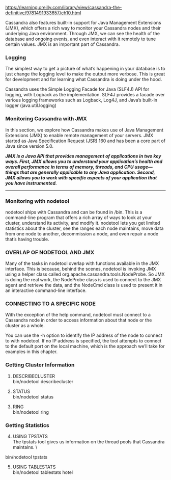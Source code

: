 https://learning.oreilly.com/library/view/cassandra-the-definitive/9781491933657/ch10.html


Cassandra also features built-in support for Java Management Extensions (JMX), which offers a rich way to monitor your Cassandra nodes and their underlying Java environment. Through JMX, we can see the health of the database and ongoing events, and even interact with it remotely to tune certain values. JMX is an important part of Cassandra.

### Logging
The simplest way to get a picture of what’s happening in your database is to just change the logging level to make the output more verbose. This is great for development and for learning what Cassandra is doing under the hood.

Cassandra uses the Simple Logging Facade for Java (SLF4J) API for logging, with Logback as the implementation.  SLF4J provides a facade over various logging frameworks such as Logback, Log4J, and Java’s built-in logger (java.util.logging)

### Monitoring Cassandra with JMX
In this section, we explore how Cassandra makes use of Java Management Extensions (JMX) to enable remote management of your servers. JMX started as Java Specification Request (JSR) 160 and has been a core part of Java since version 5.0.

***JMX is a Java API that provides management of applications in two key ways. First, JMX allows you to understand your application’s health and overall performance in terms of memory, threads, and CPU usage—things that are generally applicable to any Java application. Second, JMX allows you to work with specific aspects of your application that you have instrumented.***

------------------------------------------------------------------------------------------------------------------------

### Monitoring with nodetool

nodetool ships with Cassandra and can be found in <cassandra-home>/bin. This is a command-line program that offers a rich array of ways to look at your cluster, understand its activity, and modify it. nodetool lets you get limited statistics about the cluster, see the ranges each node maintains, move data from one node to another, decommission a node, and even repair a node that’s having trouble.
  
 ### OVERLAP OF NODETOOL AND JMX
Many of the tasks in nodetool overlap with functions available in the JMX interface. This is because, behind the scenes, nodetool is invoking JMX using a helper class called org.apache​.cassandra​.tools.NodeProbe. So JMX is doing the real work, the NodeProbe class is used to connect to the JMX agent and retrieve the data, and the NodeCmd class is used to present it in an interactive command-line interface.

### CONNECTING TO A SPECIFIC NODE
With the exception of the help command, nodetool must connect to a Cassandra node in order to access information about that node or the cluster as a whole.

You can use the -h option to identify the IP address of the node to connect to with nodetool. If no IP address is specified, the tool attempts to connect to the default port on the local machine, which is the approach we’ll take for examples in this chapter.

### Getting Cluster Information

1) DESCRIBECLUSTER \
bin/nodetool describecluster

2) STATUS \
bin/nodetool status

3) RING \
bin/nodetool ring

### Getting Statistics

4) USING TPSTATS \
The tpstats tool gives us information on the thread pools that Cassandra maintains. \

bin/nodetool tpstats

5) USING TABLESTATS \
bin/nodetool tablestats hotel






